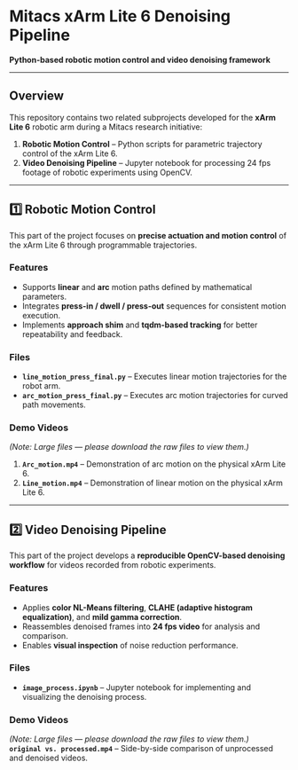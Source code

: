 # Mitacs xArm Lite 6 Denoising Pipeline  
**Python-based robotic motion control and video denoising framework**

---

## Overview

This repository contains two related subprojects developed for the **xArm Lite 6** robotic arm during a Mitacs research initiative:

1. **Robotic Motion Control** – Python scripts for parametric trajectory control of the xArm Lite 6.  
2. **Video Denoising Pipeline** – Jupyter notebook for processing 24 fps footage of robotic experiments using OpenCV.

---

## 1️⃣ Robotic Motion Control

This part of the project focuses on **precise actuation and motion control** of the xArm Lite 6 through programmable trajectories.

### Features
- Supports **linear** and **arc** motion paths defined by mathematical parameters.  
- Integrates **press-in / dwell / press-out** sequences for consistent motion execution.  
- Implements **approach shim** and **tqdm-based tracking** for better repeatability and feedback.  

### Files
- **`line_motion_press_final.py`** – Executes linear motion trajectories for the robot arm.  
- **`arc_motion_press_final.py`** – Executes arc motion trajectories for curved path movements.  

### Demo Videos
*(Note: Large files — please download the raw files to view them.)*  
1. **`Arc_motion.mp4`** – Demonstration of arc motion on the physical xArm Lite 6.  
2. **`Line_motion.mp4`** – Demonstration of linear motion on the physical xArm Lite 6.  

---

## 2️⃣ Video Denoising Pipeline

This part of the project develops a **reproducible OpenCV-based denoising workflow** for videos recorded from robotic experiments.

### Features
- Applies **color NL-Means filtering**, **CLAHE (adaptive histogram equalization)**, and **mild gamma correction**.  
- Reassembles denoised frames into **24 fps video** for analysis and comparison.  
- Enables **visual inspection** of noise reduction performance.  

### Files
- **`image_process.ipynb`** – Jupyter notebook for implementing and visualizing the denoising process.  

### Demo Videos
*(Note: Large files — please download the raw files to view them.)*  
**`original vs. processed.mp4`** – Side-by-side comparison of unprocessed and denoised videos.  
